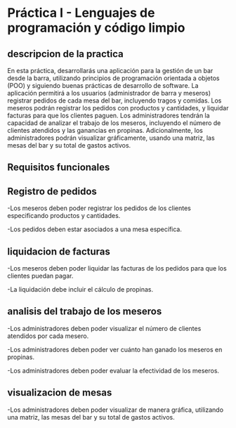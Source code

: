 # Práctica I - Lenguajes de programación y código limpio
## descripcion de la practica

En esta práctica, desarrollarás una aplicación para la gestión de un bar desde la barra, utilizando principios de programación orientada a objetos (POO) y siguiendo buenas prácticas de desarrollo de software. La aplicación permitirá a los usuarios (administrador de barra y meseros) registrar pedidos de cada mesa del bar, incluyendo tragos y comidas. Los meseros podrán registrar los pedidos con productos y cantidades, y liquidar facturas para que los clientes paguen. Los administradores tendrán la capacidad de analizar el trabajo de los meseros, incluyendo el número de clientes atendidos y las ganancias en propinas. Adicionalmente, los administradores podrán visualizar gráficamente, usando una matriz, las mesas del bar y su total de gastos activos.

## Requisitos funcionales
## Registro de pedidos 
-Los meseros deben poder registrar los pedidos de los clientes especificando productos y cantidades.

-Los pedidos deben estar asociados a una mesa específica.
## liquidacion de facturas
-Los meseros deben poder liquidar las facturas de los pedidos para que los clientes puedan pagar.

-La liquidación debe incluir el cálculo de propinas.
## analisis del trabajo de los meseros
-Los administradores deben poder visualizar el número de clientes atendidos por cada mesero.

-Los administradores deben poder ver cuánto han ganado los meseros en propinas.

-Los administradores deben poder evaluar la efectividad de los meseros.
## visualizacion de mesas
-Los administradores deben poder visualizar de manera gráfica, utilizando una matriz, las mesas del bar y su total de gastos activos.